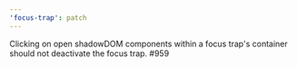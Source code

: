 ```yaml
---
'focus-trap': patch
---
```


Clicking on open shadowDOM components within a focus trap's container should not deactivate the focus trap. #959
